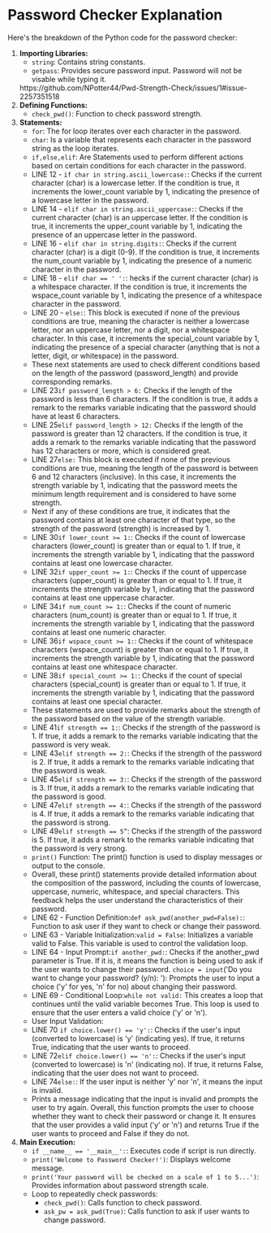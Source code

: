 <!DOCTYPE html>
<html lang="en">
<head>
    <meta charset="UTF-8">
    <meta name="viewport" content="width=device-width, initial-scale=1.0">
</head>
<body>
    <div class="container">
        <h1>Password Checker Explanation</h1>
        <p>Here's the breakdown of the Python code for the password checker:</p>
        <ol>
            <li><strong>Importing Libraries:</strong>
                <ul>
                    <li><code>string</code>: Contains string constants.</li>
                    <li><code>getpass</code>: Provides secure password input. Password will not be visable while typing it.</li>
                 </ul>
            </li>
           https://github.com/NPotter44/Pwd-Strength-Check/issues/1#issue-2257351518
            <li><strong>Defining Functions:</strong>
                <ul>
                    <li><code>check_pwd()</code>: Function to check password strength.</li>
                </ul>
            </li> 
            <li><strong>Statements:</strong>      
                <ul>
                    <li><code>for</code>: The for loop iterates over each character in the password.
                    <li><code>char</code>: Is a variable that represents each character in the password string as the loop iterates.</li>
                    <li><code>if,else,elif</code>: Are Statements used to perform different actions based on certain conditions for each character in the password.</li>
                        <li>LINE 12 - <code>if char in string.ascii_lowercase:</code>: Checks if the current character (char) is a lowercase letter.
                            If the condition is true, it increments the lower_count variable by 1, indicating the presence of a lowercase letter in the password.
                        </li>
                            <li>LINE 14 - <code>elif char in string.ascii_uppercase:</code>: Checks if the current character (char) is an uppercase letter. 
                            If the condition is true, it increments the upper_count variable by 1, indicating the presence of an uppercase letter in the password.
                        </li>
                            <li>LINE 16 - <code>elif char in string.digits:</code>: Checks if the current character (char) is a digit (0-9).
                            If the condition is true, it increments the num_count variable by 1, indicating the presence of a numeric character in the password.
                        </li>
                            <li>LINE 18 - <code>elif char == ' ':</code>: hecks if the current character (char) is a whitespace character.
                            If the condition is true, it increments the wspace_count variable by 1, indicating the presence of a whitespace character in the password.
                        </li>
                            <li>LINE 20 - <code>else:</code>: This block is executed if none of the previous conditions are true, meaning the character is neither a lowercase letter, nor an uppercase letter, nor a 
                             digit, nor a whitespace character.
                            In this case, it increments the special_count variable by 1, indicating the presence of a special character (anything that is not a letter, digit, or whitespace) in the password.
                            </li>
                       <li>These next statements are used to check different conditions based on the length of the password (password_length) and provide corresponding remarks.
                    </li>
                        <li>LINE 23<code>if password_length &gt; 6:</code> 
                        Checks if the length of the password is less than 6 characters.
                        If the condition is true, it adds a remark to the remarks variable indicating that the password should have at least 6 characters.
                        </li>
                        <li>LINE 25<code>elif password_length > 12:</code>
                        Checks if the length of the password is greater than 12 characters.
                        If the condition is true, it adds a remark to the remarks variable indicating that the password has 12 characters or more, which is considered great.
                        </li>
                        <li>LINE 27<code>else:</code>
                        This block is executed if none of the previous conditions are true, meaning the length of the password is between 6 and 12 characters (inclusive).
                        In this case, it increments the strength variable by 1, indicating that the password meets the minimum length requirement and is considered to have some strength.
                        </li>    
                        <li>Next if any of these conditions are true, it indicates that the password contains at least one character of that type, 
                        so the strength of the password (strength) is increased by 1.
                        </li>
                        <li>LINE 30<code>if lower_count >= 1:</code>:
                        Checks if the count of lowercase characters (lower_count) is greater than or equal to 1.
                        If true, it increments the strength variable by 1, indicating that the password contains at least one lowercase character.
                        </li>
                        <li>LINE 32<code>if upper_count >= 1:</code>:
                        Checks if the count of uppercase characters (upper_count) is greater than or equal to 1.
                        If true, it increments the strength variable by 1, indicating that the password contains at least one uppercase character.
                        </li>
                        <li>LINE 34<code>if num_count >= 1:</code>:
                        Checks if the count of numeric characters (num_count) is greater than or equal to 1.
                        If true, it increments the strength variable by 1, indicating that the password contains at least one numeric character.
                        </li>
                        <li>LINE 36<code>if wspace_count >= 1:</code>:
                        Checks if the count of whitespace characters (wspace_count) is greater than or equal to 1.
                        If true, it increments the strength variable by 1, indicating that the password contains at least one whitespace character.
                        </li>
                        <li>LINE 38<code>if special_count >= 1:</code>:
                        Checks if the count of special characters (special_count) is greater than or equal to 1.
                        If true, it increments the strength variable by 1, indicating that the password contains at least one special character.
                        </li>
                       <li>These statements are used to provide remarks about the strength of the password based on the value of the strength variable.
                       </li>
                       <li>LINE 41<code>if strength == 1:</code>:
                        Checks if the strength of the password is 1.
                        If true, it adds a remark to the remarks variable indicating that the password is very weak.
                        </li>
                        <li>LINE 43<code>elif strength == 2:</code>:
                        Checks if the strength of the password is 2.
                        If true, it adds a remark to the remarks variable indicating that the password is weak.
                        </li>
                        <li>LINE 45<code>elif strength == 3:</code>:
                        Checks if the strength of the password is 3.
                        If true, it adds a remark to the remarks variable indicating that the password is good.
                        </li>
                        <li>LINE 47<code>elif strength == 4:</code>:
                        Checks if the strength of the password is 4.
                        If true, it adds a remark to the remarks variable indicating that the password is strong.
                        </li>
                        <li>LINE 49<code>elif strength == 5”</code>:
                        Checks if the strength of the password is 5.
                        If true, it adds a remark to the remarks variable indicating that the password is very strong.
                        </li>
                        <li><code>print()</code> Function:
                        The print() function is used to display messages or output to the console.
                        </li>
                        <li>Overall, these print() statements provide detailed information about the composition of the password, including the counts of lowercase,
                            uppercase, numeric, whitespace, and special characters. This feedback helps the user understand the characteristics of their password.
                        </li> 
                        <li>LINE 62 - Function Definition:<code>def ask_pwd(another_pwd=False):</code>: Function to ask user if they want to check or change their password.
                        </li>
                        <li>LINE 63 - Variable Initialization:<code>valid = False</code>: Initializes a variable valid to False. This variable is used to control the validation loop.
                        </li>
                        <li>LINE 64 - Input Prompt:<code>if another_pwd:</code>: Checks if the another_pwd parameter is True. If it is, it means the function is being used to ask if the user wants to change their 
                         password. <code>choice = input</code>('Do you want to change your password? (y/n): '): Prompts the user to input a choice ('y' for yes, 'n' for no) about changing their password.
                        </li>
                        <li>LINE 69 -  Conditional Loop:<code>while not valid:</code> This creates a loop that continues until the valid variable becomes True. This loop is used to ensure that the user enters a valid 
                         choice ('y' or 'n').
                        </li>
                        <li>User Input Validation:</li>
                        <li>LINE 70 <code>if choice.lower() == 'y':</code>: Checks if the user's input (converted to lowercase) is 'y' (indicating yes). If true, it returns True, indicating that the user wants to 
                        proceed.
                        </li>
                        <li>LINE 72<code>elif choice.lower() == 'n':</code>: Checks if the user's input (converted to lowercase) is 'n' (indicating no).
                        If true, it returns False, indicating that the user does not want to proceed.
                        </li>
                        <li> LINE 74<code>else:</code>: If the user input is neither 'y' nor 'n', it means the input is invalid.
                        <li>Prints a message indicating that the input is invalid and prompts the user to try again.
                        Overall, this function prompts the user to choose whether they want to check their password or change it. It ensures that the user provides a valid input ('y' or 'n') and returns True if the 
                        user wants to proceed and False if they do not.
                        </li>
                    </ul>
            </li>
            <li><strong>Main Execution:</strong>
                <ul>
                    <li><code>if __name__ == '__main__':</code>: Executes code if script is run directly.</li>
                    <li><code>print('Welcome to Password Checker!')</code>: Displays welcome message.</li>
                    <li><code>print('Your password will be checked on a scale of 1 to 5...')</code>: Provides information about password strength scale.</li>
                    <li>Loop to repeatedly check passwords:
                        <ul>
                            <li><code>check_pwd()</code>: Calls function to check password.</li>
                            <li><code>ask_pw = ask_pwd(True)</code>: Calls function to ask if user wants to change password.</li>
                        </ul>
                   </li>
                </ul>
            </li>
            <!-- Include other steps here as needed -->
        </ol>
        <p></p>
    </div>
</body>
</html>
